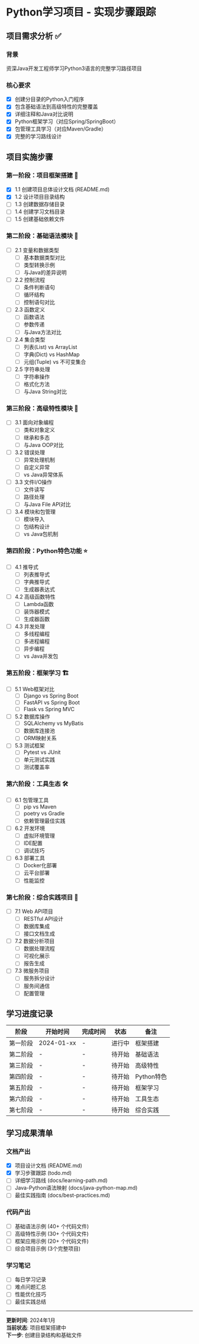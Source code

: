 # Python学习项目 - 实现步骤跟踪

## 项目需求分析 ✅

### 背景
资深Java开发工程师学习Python3语言的完整学习路径项目

### 核心要求
- [x] 创建分目录的Python入门程序
- [x] 包含基础语法到高级特性的完整覆盖
- [x] 详细注释和Java对比说明
- [x] Python框架学习（对应Spring/SpringBoot）
- [x] 包管理工具学习（对应Maven/Gradle）
- [x] 完整的学习路线设计

## 项目实施步骤

### 第一阶段：项目框架搭建 🚧

- [x] 1.1 创建项目总体设计文档 (README.md)
- [x] 1.2 设计项目目录结构
- [ ] 1.3 创建数据存储目录
- [ ] 1.4 创建学习文档目录
- [ ] 1.5 创建基础依赖文件

### 第二阶段：基础语法模块 📝

- [ ] 2.1 变量和数据类型
  - [ ] 基本数据类型对比
  - [ ] 类型转换示例
  - [ ] 与Java的差异说明
  
- [ ] 2.2 控制流程
  - [ ] 条件判断语句
  - [ ] 循环结构
  - [ ] 控制语句对比
  
- [ ] 2.3 函数定义
  - [ ] 函数语法
  - [ ] 参数传递
  - [ ] 与Java方法对比
  
- [ ] 2.4 集合类型
  - [ ] 列表(List) vs ArrayList
  - [ ] 字典(Dict) vs HashMap
  - [ ] 元组(Tuple) vs 不可变集合
  
- [ ] 2.5 字符串处理
  - [ ] 字符串操作
  - [ ] 格式化方法
  - [ ] 与Java String对比

### 第三阶段：高级特性模块 🔧

- [ ] 3.1 面向对象编程
  - [ ] 类和对象定义
  - [ ] 继承和多态
  - [ ] 与Java OOP对比
  
- [ ] 3.2 错误处理
  - [ ] 异常处理机制
  - [ ] 自定义异常
  - [ ] vs Java异常体系
  
- [ ] 3.3 文件I/O操作
  - [ ] 文件读写
  - [ ] 路径处理
  - [ ] 与Java File API对比
  
- [ ] 3.4 模块和包管理
  - [ ] 模块导入
  - [ ] 包结构设计
  - [ ] vs Java包机制

### 第四阶段：Python特色功能 ⭐

- [ ] 4.1 推导式
  - [ ] 列表推导式
  - [ ] 字典推导式
  - [ ] 生成器表达式
  
- [ ] 4.2 高级函数特性
  - [ ] Lambda函数
  - [ ] 装饰器模式
  - [ ] 生成器函数
  
- [ ] 4.3 并发处理
  - [ ] 多线程编程
  - [ ] 多进程编程
  - [ ] 异步编程
  - [ ] vs Java并发包

### 第五阶段：框架学习 🏗️

- [ ] 5.1 Web框架对比
  - [ ] Django vs Spring Boot
  - [ ] FastAPI vs Spring Boot
  - [ ] Flask vs Spring MVC
  
- [ ] 5.2 数据库操作
  - [ ] SQLAlchemy vs MyBatis
  - [ ] 数据库连接池
  - [ ] ORM映射关系
  
- [ ] 5.3 测试框架
  - [ ] Pytest vs JUnit
  - [ ] 单元测试实践
  - [ ] 测试覆盖率

### 第六阶段：工具生态 🛠️

- [ ] 6.1 包管理工具
  - [ ] pip vs Maven
  - [ ] poetry vs Gradle
  - [ ] 依赖管理最佳实践
  
- [ ] 6.2 开发环境
  - [ ] 虚拟环境管理
  - [ ] IDE配置
  - [ ] 调试技巧
  
- [ ] 6.3 部署工具
  - [ ] Docker化部署
  - [ ] 云平台部署
  - [ ] 性能监控

### 第七阶段：综合实践项目 🚀

- [ ] 7.1 Web API项目
  - [ ] RESTful API设计
  - [ ] 数据库集成
  - [ ] 接口文档生成
  
- [ ] 7.2 数据分析项目
  - [ ] 数据处理流程
  - [ ] 可视化展示
  - [ ] 报告生成
  
- [ ] 7.3 微服务项目
  - [ ] 服务拆分设计
  - [ ] 服务间通信
  - [ ] 配置管理

## 学习进度记录

| 阶段 | 开始时间 | 完成时间 | 状态 | 备注 |
|------|----------|----------|------|------|
| 第一阶段 | 2024-01-xx | - | 进行中 | 框架搭建 |
| 第二阶段 | - | - | 待开始 | 基础语法 |
| 第三阶段 | - | - | 待开始 | 高级特性 |
| 第四阶段 | - | - | 待开始 | Python特色 |
| 第五阶段 | - | - | 待开始 | 框架学习 |
| 第六阶段 | - | - | 待开始 | 工具生态 |
| 第七阶段 | - | - | 待开始 | 综合实践 |

## 学习成果清单

### 文档产出
- [x] 项目设计文档 (README.md)
- [x] 学习步骤跟踪 (todo.md)
- [ ] 详细学习路线 (docs/learning-path.md)
- [ ] Java-Python语法映射 (docs/java-python-map.md)
- [ ] 最佳实践指南 (docs/best-practices.md)

### 代码产出
- [ ] 基础语法示例 (40+ 个代码文件)
- [ ] 高级特性示例 (30+ 个代码文件)
- [ ] 框架应用示例 (20+ 个代码文件)
- [ ] 综合项目示例 (3个完整项目)

### 学习笔记
- [ ] 每日学习记录
- [ ] 难点问题汇总
- [ ] 性能优化技巧
- [ ] 最佳实践总结

---

**更新时间**: 2024年1月  
**当前状态**: 项目框架搭建中  
**下一步**: 创建目录结构和基础文件
